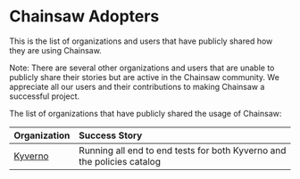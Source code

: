 # Chainsaw Adopters

This is the list of organizations and users that have publicly shared how they are using Chainsaw.

Note: There are several other organizations and users that are unable to publicly share their stories but are active in the Chainsaw community. We appreciate all our users and their contributions to making Chainsaw a successful project.

The list of organizations that have publicly shared the usage of Chainsaw:

| Organization | Success Story |
|:--|:--|
| [Kyverno](https://kyverno.io) | Running all end to end tests for both Kyverno and the policies catalog |

<!-- append the line below to the table
| [name](URL) | brief description of how you are using Chainsaw | 
-->
